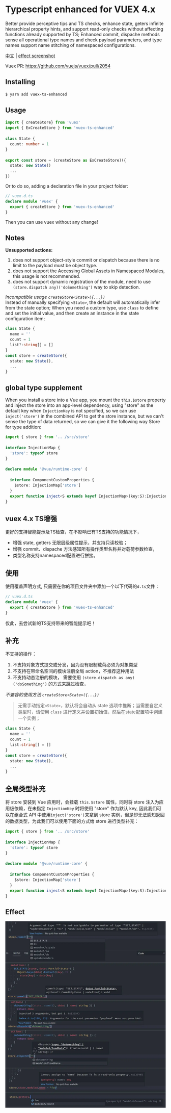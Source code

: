 # Typescript enhanced for VUEX 4.x
Better provide perceptive tips and TS checks, enhance state, geters infinite hierarchical property hints, and support read-only checks without affecting functions already supported by TS; Enhanced commit, dispache methods sense all operational type names and check payload parameters, and type names support name stitching of namespaced configurations.

[中文](#vuex-4x-TS增强) | [effect screenshot](#effect)  

Vuex PR: https://github.com/vuejs/vuex/pull/2054

## Installing
```bash
$ yarn add vuex-ts-enhanced
```

## Usage
```ts
import { createStore} from 'vuex'
import { ExCreateStore } from 'vuex-ts-enhanced'

class State {
  count: number = 1
}

export const store = (createStore as ExCreateStore)({
  state: new State()
  ...
})
```
Or to do so, adding a declaration file in your project folder:
```ts
// vuex.d.ts
declare module 'vuex' {
  export { createStore } from 'vuex-ts-enhanced'
}
```
Then you can use vuex without any change!

## Notes
**Unsupported actions:**
1. does not support object-style commit or dispatch because there is no limit to the payload must be object type.
2. does not support the Accessing Global Assets in Namespaced Modules, this usage is not recommended.
3. does not support dynamic registration of the module, need to use `(store.dispatch any)('doSomething')` way to skip detection.

*Incompatible usage `createStore<State>({...})`*  
Instead of manually specifying `<State>`, the default will automatically infer from the state option; When you need a custom type, use `class` to define and set the initial value, and then create an instance in the state configuration item;

  ```ts
  class State {
    name = ''
    count = 1
    list?:string[] = []
  }
  const store = createStore({
    state: new State(),
    ...
  }
  ```

## global type supplement
When you install a store into a Vue app, you mount the `this.$store` property and inject the store into an app-level dependency, using "store" as the default key when `InjectionKey` is not specified, so we can use `inject('store')` in the combined API to get the store instance, but we can't sense the type of data returned, so we can give it the following way Store for type addition:
``` ts
import { store } from '.. /src/store'

interface InjectionMap {
  'store': typeof store
}

declare module '@vue/runtime-core' {

  interface ComponentCustomProperties {
    $store: InjectionMap['store']
  }
  export function inject<S extends keyof InjectionMap>(key:S):InjectionMap[S]
}
```
## vuex 4.x TS增强
更好的支持智能提示及TS检查，在不影响已有TS支持的功能情况下， 
+ 增强 state, getters 无限层级属性提示，并支持只读校验； 
+ 增强 commit、dispache 方法感知所有操作类型名称并对载荷参数检查，
+ 类型名称支持namespaced配置进行拼接。

## 使用
使用覆盖声明方式, 只需要在你的项目文件夹中添加一个以下代码的`d.ts`文件：
```ts
// vuex.d.ts
declare module 'vuex' {
  export { createStore } from 'vuex-ts-enhanced'
}
```
仅此，去尝试新的TS支持带来的智能提示吧！

## 补充
不支持的操作：
1. 不支持对象方式提交或分发，因为没有限制载荷必须为对象类型
2. 不支持在带命名空间的模块注册全局 action，不推荐这种用法
3. 不支持动态注册的模块， 需要使用 `(store.dispatch as any)('doSomething')` 的方式来跳过检查，


*不兼容的使用方法 `createStore<State>({...})`*  
> 无需手动指定`<State>`，默认将会自动从 state 选项中推断；当需要自定义类型时，请使用 `class` 进行定义并设置初始值，然后在state配置项中创建一个实例；

```ts
class State {
  name = ''
  count = 1
  list:string[] = []
}
const store = createStore({
  state: new State(),
  ...
}
```

## 全局类型补充  
将 store 安装到 Vue 应用时，会挂载 `this.$store` 属性，同时将 store 注入为应用级依赖，在未指定 `InjectionKey` 时将使用 "store" 作为默认 key, 因此我们可以在组合式 API 中使用`inject('store')`来拿到 store 实例，但是却无法感知返回的数据类型，为此我们可以使用下面的方式给 store 进行类型补充：

``` ts
import { store } from '.. /src/store'

interface InjectionMap {
  'store': typeof store
}

declare module '@vue/runtime-core' {

  interface ComponentCustomProperties {
    $store: InjectionMap['store']
  }
  export function inject<S extends keyof InjectionMap>(key:S):InjectionMap[S]
}
```

## Effect
![image](https://github.com/nicefan/vuex-ts-enhanced/raw/master/effect.webp)